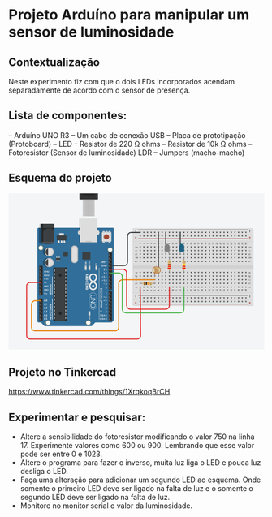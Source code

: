 # Projeto Arduíno para manipular um sensor de luminosidade

## Contextualização

Neste experimento fiz com que o dois LEDs incorporados acendam separadamente de acordo com o sensor de presença. 

## Lista de componentes:

– Arduíno UNO R3
– Um cabo de conexão USB
– Placa de prototipação (Protoboard)
– LED
– Resistor de 220 Ω ohms
– Resistor de 10k Ω ohms
– Fotoresistor (Sensor de luminosidade) LDR
– Jumpers (macho-macho)

## Esquema do projeto

![Esquema do projeto](Arduino_sensor_de_luminosidade_com_dois_leds.PNG)

## Projeto no Tinkercad

https://www.tinkercad.com/things/1XrqkoqBrCH

## Experimentar e pesquisar:

- Altere a sensibilidade do fotoresistor modificando o valor 750 na linha 17. Experimente valores como
600 ou 900. Lembrando que esse valor pode ser entre 0 e 1023.
- Altere o programa para fazer o inverso, muita luz liga o LED e pouca luz desliga o LED.
- Faça uma alteração para adicionar um segundo LED ao esquema. Onde somente o primeiro LED deve
ser ligado na falta de luz e o somente o segundo LED deve ser ligado na falta de luz.
- Monitore no monitor serial o valor da luminosidade.

